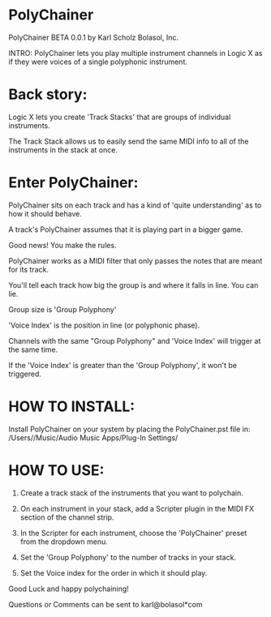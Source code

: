 # PolyChainer

PolyChainer BETA 0.0.1
by Karl Scholz
Bolasol, Inc.

INTRO:
PolyChainer lets you play multiple instrument channels in Logic X as if they were voices
of a single polyphonic instrument. 

# Back story:

Logic X lets you create 'Track Stacks' that are groups of individual instruments.

The Track Stack allows us to easily send the same MIDI info to all of the 
instruments in the stack at once.

# Enter PolyChainer:

PolyChainer sits on each track and has a kind of 'quite understanding' as to how it should behave. 

A track's PolyChainer assumes that it is playing part in a bigger game.

Good news! You make the rules.

PolyChainer works as a MIDI filter that only passes the notes that are meant 
for its track. 

You'll tell each track how big the group is and where it falls in line. You can lie.

Group size is 'Group Polyphony' 

'Voice Index' is the position in line (or polyphonic phase).

Channels with the same "Group Polyphony" and 'Voice Index' will trigger at the same time.

If the 'Voice Index' is greater than the 'Group Polyphony', it won't be triggered. 

# HOW TO INSTALL:

Install PolyChainer on your system by placing the PolyChainer.pst file in:
/Users/<your username>/Music/Audio Music Apps/Plug-In Settings/

# HOW TO USE:

1) Create a track stack of the instruments that you want to polychain.

2) On each instrument in your stack, add a Scripter plugin in the 
MIDI FX section of the channel strip.

3) In the Scripter for each instrument, choose the 'PolyChainer' preset from the 
dropdown menu. 

4) Set the 'Group Polyphony' to the number of tracks in your stack.

5) Set the Voice index for the order in which it should play.

Good Luck and happy polychaining! 

Questions or Comments can be sent to 
karl@bolasol*com
